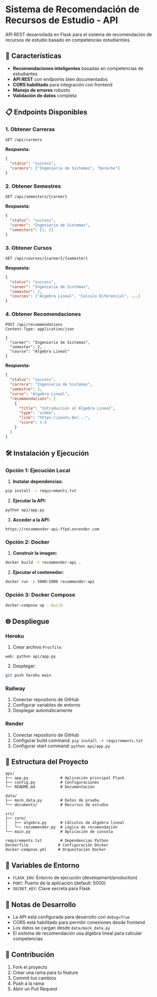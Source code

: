 # Sistema de Recomendación de Recursos de Estudio - API

API REST desarrollada en Flask para el sistema de recomendación de recursos de estudio basado en competencias estudiantiles.

## 🚀 Características

- **Recomendaciones inteligentes** basadas en competencias de estudiantes
- **API REST** con endpoints bien documentados
- **CORS habilitado** para integración con frontend
- **Manejo de errores** robusto
- **Validación de datos** completa

## 📋 Endpoints Disponibles

### 1. Obtener Carreras

```http
GET /api/careers
```

**Respuesta:**

```json
{
  "status": "success",
  "careers": ["Ingenieria de Sistemas", "Derecho"]
}
```

### 2. Obtener Semestres

```http
GET /api/semesters/{career}
```

**Respuesta:**

```json
{
  "status": "success",
  "career": "Ingenieria de Sistemas",
  "semesters": [1, 2]
}
```

### 3. Obtener Cursos

```http
GET /api/courses/{career}/{semester}
```

**Respuesta:**

```json
{
  "status": "success",
  "career": "Ingenieria de Sistemas",
  "semester": 2,
  "courses": ["Algebra Lineal", "Calculo Diferencial", ...]
}
```

### 4. Obtener Recomendaciones

```http
POST /api/recommendations
Content-Type: application/json

{
  "career": "Ingenieria de Sistemas",
  "semester": 2,
  "course": "Algebra Lineal"
}
```

**Respuesta:**

```json
{
  "status": "success",
  "carrera": "Ingenieria de Sistemas",
  "semestre": 2,
  "curso": "Algebra Lineal",
  "recommendations": [
    {
      "title": "Introducción al Algebra Lineal",
      "type": "video",
      "link": "https://youtu.be/...",
      "score": 4.0
    }
  ]
}
```

## 🛠️ Instalación y Ejecución

### Opción 1: Ejecución Local

1. **Instalar dependencias:**

```bash
pip install -r requirements.txt
```

2. **Ejecutar la API:**

```bash
python api/app.py
```

3. **Acceder a la API:**

```
https://recommender-api-ffpd.onrender.com
```

### Opción 2: Docker

1. **Construir la imagen:**

```bash
docker build -t recommender-api .
```

2. **Ejecutar el contenedor:**

```bash
docker run -p 5000:5000 recommender-api
```

### Opción 3: Docker Compose

```bash
docker-compose up --build
```

## 🌐 Despliegue

### Heroku

1. Crear archivo `Procfile`:

```
web: python api/app.py
```

2. Desplegar:

```bash
git push heroku main
```

### Railway

1. Conectar repositorio de GitHub
2. Configurar variables de entorno
3. Desplegar automáticamente

### Render

1. Conectar repositorio de GitHub
2. Configurar build command: `pip install -r requirements.txt`
3. Configurar start command: `python api/app.py`

## 📁 Estructura del Proyecto

```
api/
├── app.py              # Aplicación principal Flask
├── config.py           # Configuraciones
└── README.md           # Documentación

data/
├── mock_data.py        # Datos de prueba
└── documents/          # Recursos de estudio

src/
├── core/
│   ├── algebra.py      # Cálculos de álgebra lineal
│   └── recommender.py  # Lógica de recomendación
└── main.py             # Aplicación de consola

requirements.txt        # Dependencias Python
Dockerfile             # Configuración Docker
docker-compose.yml     # Orquestación Docker
```

## 🔧 Variables de Entorno

- `FLASK_ENV`: Entorno de ejecución (development/production)
- `PORT`: Puerto de la aplicación (default: 5000)
- `SECRET_KEY`: Clave secreta para Flask

## 📝 Notas de Desarrollo

- La API está configurada para desarrollo con `debug=True`
- CORS está habilitado para permitir conexiones desde frontend
- Los datos se cargan desde `data/mock_data.py`
- El sistema de recomendación usa álgebra lineal para calcular competencias

## 🤝 Contribución

1. Fork el proyecto
2. Crear una rama para tu feature
3. Commit tus cambios
4. Push a la rama
5. Abrir un Pull Request

